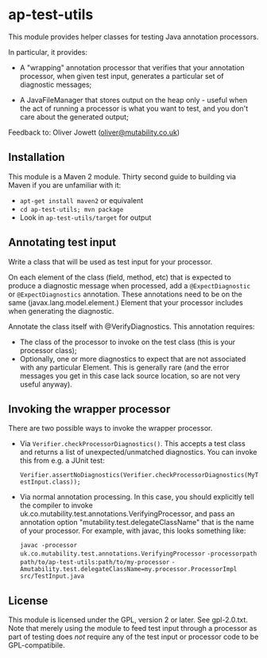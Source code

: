 ap-test-utils
=============

This module provides helper classes for testing Java annotation processors.

In particular, it provides:

 * A "wrapping" annotation processor that verifies that your annotation
   processor, when given test input, generates a particular set of diagnostic
   messages;

 * A JavaFileManager that stores output on the heap only - useful when the
   act of running a processor is what you want to test, and you don't care
   about the generated output;

Feedback to: Oliver Jowett (<oliver@mutability.co.uk>)


Installation
------------

This module is a Maven 2 module.
Thirty second guide to building via Maven if you are unfamiliar with it:

 * `apt-get install maven2` or equivalent
 * `cd ap-test-utils; mvn package`
 * Look in `ap-test-utils/target` for output

Annotating test input
---------------------

Write a class that will be used as test input for your processor.

On each element of the class (field, method, etc) that is expected
to produce a diagnostic message when processed, add a
`@ExpectDiagnostic` or `@ExpectDiagnostics` annotation. These annotations need
to be on the same (javax.lang.model.element.) Element that your processor
includes when generating the diagnostic.

Annotate the class itself with @VerifyDiagnostics. This annotation requires:

 * The class of the processor to invoke on the test class (this is your
   processor class);
 * Optionally, one or more diagnostics to expect that are not associated with
   any particular Element. This is generally rare (and the error messages
   you get in this case lack source location, so are not very useful anyway).

Invoking the wrapper processor
------------------------------

There are two possible ways to invoke the wrapper processor.

 * Via `Verifier.checkProcessorDiagnostics()`. This accepts a test class and
   returns a list of unexpected/unmatched diagnostics. You can invoke this from
   e.g. a JUnit test:

      `Verifier.assertNoDiagnostics(Verifier.checkProcessorDiagnostics(MyTestInput.class));`

 * Via normal annotation processing. In this case, you should explicitly tell
   the compiler to invoke uk.co.mutability.test.annotations.VerifyingProcessor,
   and pass an annotation option "mutability.test.delegateClassName" that is
   the name of your processor. For example, with javac, this looks something
   like:

      `javac -processor uk.co.mutability.test.annotations.VerifyingProcessor`
      `-processorpath path/to/ap-test-utils:path/to/my-processor`
      `-Amutability.test.delegateClassName=my.processor.ProcessorImpl`
      `src/TestInput.java`

License
-------

This module is licensed under the GPL, version 2 or later. See
gpl-2.0.txt. Note that merely using the module to feed test
input through a processor as part of testing does *not*
require any of the test input or processor code to be GPL-compatibile.

